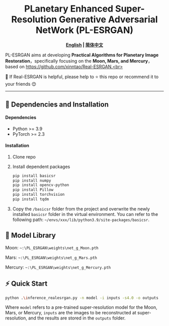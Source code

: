 # <div align="center">PLanetary Enhanced Super-Resolution Generative Adversarial NetWork (PL-ESRGAN)

 <div align="center"><b><a href="README.md">English</a> | <a href="README_CN.md">简体中文</a></b></div>

PL-ESRGAN aims at developing **Practical Algorithms for Planetary  Image Restoration**，specifically focusing on the **Moon, Mars, and Mercury**，based on  https://github.com/xinntao/Real-ESRGAN.<br>

🌌 If Real-ESRGAN is helpful, please help to ⭐ this repo or recommend it to your friends 😊 <br>

---

## 🔧 Dependencies and Installation

#### Dependencies

- Python >= 3.9
- PyTorch >= 2.3

#### Installation

1. Clone repo

1. Install dependent packages

    ```bash
    pip install basicsr
    pip install numpy
    pip install opencv-python
    pip install Pillow
    pip install torchvision
    pip install tqdm
    ```

1. Copy the `/basicsr` folder from the project and overwrite the newly installed `basicsr` folder in the virtual environment. You can refer to the following path: `~/envs/xxx/lib/python3.9/site-packages/basicsr`.


## :european_castle: Model Library

Moon:         `~:\PL_ESRGAN\weights\net_g_Moon.pth`

Mars:          `~:\PL_ESRGAN\weights\net_g_Mars.pth`

Mercury:    `~:\PL_ESRGAN\weights\net_g_Mercury.pth`

## :zap: Quick Start

```bash
python .\inference_realesrgan.py -n model -i inputs -s4.0 -o outputs
```

Where `model` refers to a pre-trained super-resolution model for the Moon, Mars, or Mercury, `inputs` are the images to be reconstructed at super-resolution, and the results are stored in the `outputs` folder.
